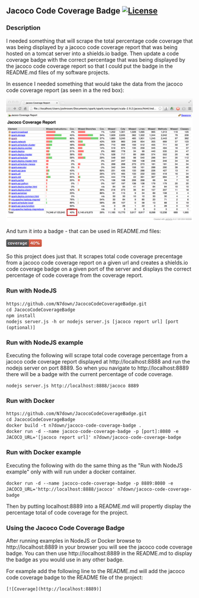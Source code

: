 ## Jacoco Code Coverage Badge [![License](http://img.shields.io/:license-mit-blue.svg)](http://doge.mit-license.org)

### Description

I needed something that will scrape the total percentage code coverage that was being displayed by a jacoco code coverage
report that was being hosted on a tomcat server into a shields.io badge. Then update a code coverage badge with the correct percentage that
was being displayed by the jacoco code coverage report so that I could put the badge in the README.md files of my software projects.

In essence I needed something that would take the data from the jacoco code coverage report (as seen in a the red box):

![coverage picture](images/jacoco-code-coverage-report-scraped-data.png "Jacoco Code Coverage Image")

And turn it into a badge - that can be used in README.md files:

![coverage](images/badge.png)

So this project does just that. It scrapes total code coverage precentage from a jacoco code coverage report on a given url
and creates a shields.io code coverage badge on a given port of the server and displays the correct percentage of code coverage
from the coverage report.

### Run with NodeJS

```
https://github.com/N7down/JacocoCodeCoverageBadge.git
cd JacocoCodeCoverageBadge
npm install
nodejs server.js -h or nodejs server.js [jacoco report url] [port (optional)]
```
### Run with NodeJS example

Executing the following will scrape total code coverage percentage from a jacoco code coverage report displayed at
http://localhost:8888 and run the nodejs server on port 8889. So when you navigate to http://localhost:8889 there
will be a badge with the current percentage of code coverage.

```
nodejs server.js http://localhost:8888/jacoco 8889
```

### Run with Docker

```
https://github.com/N7down/JacocoCodeCoverageBadge.git
cd JacocoCodeCoverageBadge
docker build -t n7down/jacoco-code-coverage-badge .
docker run -d --name jacoco-code-coverage-badge -p [port]:8080 -e JACOCO_URL='[jacoco report url]' n7down/jacoco-code-coverage-badge
```

### Run with Docker example

Executing the following with do the same thing as the "Run with NodeJS example" only with will run under a docker container.

```
docker run -d --name jacoco-code-coverage-badge -p 8889:8080 -e JACOCO_URL='http://localhost:8888/jacoco' n7down/jacoco-code-coverage-badge
```

Then by putting localhost:8889 into a README.md will propertly display the percentage total of code coverage for the project.

### Using the Jacoco Code Coverage Badge

After running examples in NodeJS or Docker browse to http://localhost:8889 in your browser you will see the jacoco
code coverage badge. You can then use http://localhost:8889 in the README.md to display the badge as you would use in any other badge.

For example add the following line to the README.md will add the jacoco code coverage badge to the README file of the project:

```
[![Coverage](http://localhost:8889)]
```
